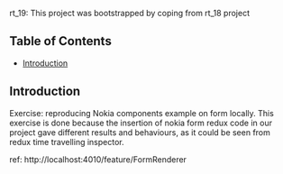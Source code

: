 rt_19: This project was bootstrapped by coping from rt_18 project

## Table of Contents

- [Introduction](#Introduction)


## Introduction

Exercise: reproducing Nokia components example on form locally. This exercise is done because the insertion of nokia form redux code in our project gave different results and behaviours, as it could be seen from redux time travelling inspector.

ref: http://localhost:4010/feature/FormRenderer





